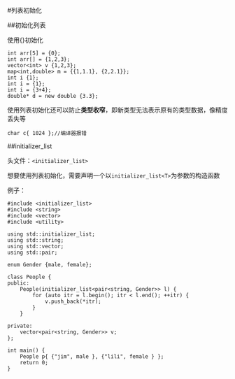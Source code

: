 #列表初始化

##初始化列表

使用{}初始化

```
int arr[5] = {0};
int arr[] = {1,2,3};
vector<int> v {1,2,3};
map<int,double> m = {{1,1.1}, {2,2.1}};
int i {1};
int i = {1};
int i = {3+4};
double* d = new double {3.3};
```


使用列表初始化还可以防止**类型收窄**，即新类型无法表示原有的类型数据，像精度丢失等

```
char c{ 1024 };//编译器报错
```


##initializer_list

头文件：`<initializer_list>`

想要使用列表初始化，需要声明一个以`initializer_list<T>`为参数的构造函数

例子：

```
#include <initializer_list>
#include <string>
#include <vector>
#include <utility>

using std::initializer_list;
using std::string;
using std::vector;
using std::pair;

enum Gender {male, female};

class People {
public:
    People(initializer_list<pair<string, Gender>> l) {
        for (auto itr = l.begin(); itr < l.end(); ++itr) {
            v.push_back(*itr);
        }
    }

private:
    vector<pair<string, Gender>> v;
};

int main() {
    People p{ {"jim", male }, {"lili", female } };
    return 0;
}
```
